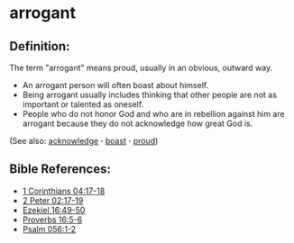 # arrogant #

## Definition: ##

The term "arrogant" means proud, usually in an obvious, outward way.

* An arrogant person will often boast about himself.
* Being arrogant usually includes thinking that other people are not as important or talented as oneself.
* People who do not honor God and who are in rebellion against him are arrogant because they do not acknowledge how great God is.

(See also: [acknowledge](../other/acknowledge.md) **·** [boast](../other/boast.md) **·** [proud](../other/proud.md))

## Bible References: ##

* [1 Corinthians 04:17-18](https://door43.org/en/bible/notes/1co/04/17)
* [2 Peter 02:17-19](https://door43.org/en/bible/notes/2pe/02/17)
* [Ezekiel 16:49-50](https://door43.org/en/bible/notes/ezk/16/49)
* [Proverbs 16:5-6](https://door43.org/en/bible/notes/pro/16/05)
* [Psalm 056:1-2](https://door43.org/en/bible/notes/psa/056/001)

